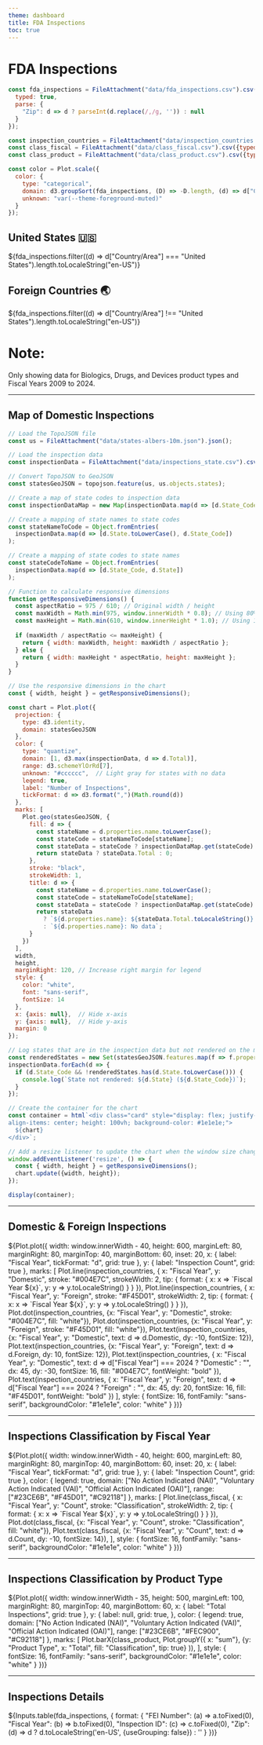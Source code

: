 ```yaml
---
theme: dashboard
title: FDA Inspections
toc: true
---
```


# FDA Inspections

<!-- Load and transform the data -->

```js
const fda_inspections = FileAttachment("data/fda_inspections.csv").csv({
  typed: true,
  parse: {
    "Zip": d => d ? parseInt(d.replace(/,/g, '')) : null
  }
});

const inspection_countries = FileAttachment("data/inspection_countries.csv").csv({typed: true});
const class_fiscal = FileAttachment("data/class_fiscal.csv").csv({typed: true});
const class_product = FileAttachment("data/class_product.csv").csv({typed: true});
```

```js
const color = Plot.scale({
  color: {
    type: "categorical",
    domain: d3.groupSort(fda_inspections, (D) => -D.length, (d) => d["Country/Area"]).filter((d) => d !== "Foreign Countries"),
    unknown: "var(--theme-foreground-muted)"
  }
});
```
<!---Summary Cards--->

<div class="grid grid-cols-3">
  <div class="card">
    <h2>United States 🇺🇸</h2>
    <span class="big">${fda_inspections.filter((d) => d["Country/Area"] === "United States").length.toLocaleString("en-US")}</span>
  </div>
  <div class="card">
    <h2>Foreign Countries 🌏</h2>
    <span class="big">${fda_inspections.filter((d) => d["Country/Area"] !== "United States").length.toLocaleString("en-US")}</span>
  </div>
  <div class="card">
    <h1>Note:</h1> Only showing data for Biologics, Drugs, and Devices product types and Fiscal Years 2009 to 2024.
  </div>
</div>

---

## Map of Domestic Inspections

```js
// Load the TopoJSON file
const us = FileAttachment("data/states-albers-10m.json").json();
```

```js
// Load the inspection data
const inspectionData = FileAttachment("data/inspections_state.csv").csv({typed: true});
```

```js
// Convert TopoJSON to GeoJSON
const statesGeoJSON = topojson.feature(us, us.objects.states);
```

```js
// Create a map of state codes to inspection data
const inspectionDataMap = new Map(inspectionData.map(d => [d.State_Code, d]));
```

```js
// Create a mapping of state names to state codes
const stateNameToCode = Object.fromEntries(
  inspectionData.map(d => [d.State.toLowerCase(), d.State_Code])
);
```

```js
// Create a mapping of state codes to state names
const stateCodeToName = Object.fromEntries(
  inspectionData.map(d => [d.State_Code, d.State])
);
```

```js
// Function to calculate responsive dimensions
function getResponsiveDimensions() {
  const aspectRatio = 975 / 610; // Original width / height
  const maxWidth = Math.min(975, window.innerWidth * 0.8); // Using 80% of viewport width
  const maxHeight = Math.min(610, window.innerHeight * 1.0); // Using 100% of viewport height
  
  if (maxWidth / aspectRatio <= maxHeight) {
    return { width: maxWidth, height: maxWidth / aspectRatio };
  } else {
    return { width: maxHeight * aspectRatio, height: maxHeight };
  }
}

// Use the responsive dimensions in the chart
const { width, height } = getResponsiveDimensions();
```

```js
const chart = Plot.plot({
  projection: {
    type: d3.identity,
    domain: statesGeoJSON
  },
  color: {
    type: "quantize",
    domain: [1, d3.max(inspectionData, d => d.Total)],
    range: d3.schemeYlOrRd[7],
    unknown: "#cccccc",  // Light gray for states with no data
    legend: true,
    label: "Number of Inspections",
    tickFormat: d => d3.format(",")(Math.round(d))
  },
  marks: [
    Plot.geo(statesGeoJSON, {
      fill: d => {
        const stateName = d.properties.name.toLowerCase();
        const stateCode = stateNameToCode[stateName];
        const stateData = stateCode ? inspectionDataMap.get(stateCode) : null;
        return stateData ? stateData.Total : 0;
      },
      stroke: "black",
      strokeWidth: 1,
      title: d => {
        const stateName = d.properties.name.toLowerCase();
        const stateCode = stateNameToCode[stateName];
        const stateData = stateCode ? inspectionDataMap.get(stateCode) : null;
        return stateData 
          ? `${d.properties.name}: ${stateData.Total.toLocaleString()} inspections`
          : `${d.properties.name}: No data`;
      }
    })
  ],
  width,
  height,
  marginRight: 120, // Increase right margin for legend
  style: {
    color: "white",
    font: "sans-serif",
    fontSize: 14
  },
  x: {axis: null},  // Hide x-axis
  y: {axis: null},  // Hide y-axis
  margin: 0
});

// Log states that are in the inspection data but not rendered on the map
const renderedStates = new Set(statesGeoJSON.features.map(f => f.properties.name.toLowerCase()));
inspectionData.forEach(d => {
  if (d.State_Code && !renderedStates.has(d.State.toLowerCase())) {
    console.log(`State not rendered: ${d.State} (${d.State_Code})`);
  }
});

// Create the container for the chart
const container = html`<div class="card" style="display: flex; justify-content: center; 
align-items: center; height: 100vh; background-color: #1e1e1e;">
  ${chart}
</div>`;

// Add a resize listener to update the chart when the window size changes
window.addEventListener('resize', () => {
  const { width, height } = getResponsiveDimensions();
  chart.update({width, height});
});

display(container);
```

---

## Domestic & Foreign Inspections

<div class="card">
  ${Plot.plot({
  width: window.innerWidth - 40,
  height: 600,
  marginLeft: 80,
  marginRight: 80,
  marginTop: 40,
  marginBottom: 60,
  inset: 20,
  x: {
    label: "Fiscal Year",
    tickFormat: "d",
    grid: true
  },
  y: {
    label: "Inspection Count",
    grid: true
  },
  marks: [
    Plot.line(inspection_countries, {
      x: "Fiscal Year", 
      y: "Domestic", 
      stroke: "#004E7C", 
      strokeWidth: 2, 
      tip: {
        format: {
          x: x => `Fiscal Year ${x}`,
          y: y => y.toLocaleString()
        }
      }
    }),
    Plot.line(inspection_countries, {
      x: "Fiscal Year", 
      y: "Foreign", 
      stroke: "#F45D01", 
      strokeWidth: 2, 
      tip: {
        format: {
          x: x => `Fiscal Year ${x}`,
          y: y => y.toLocaleString()
        }
      }
    }),
    Plot.dot(inspection_countries, {x: "Fiscal Year", y: "Domestic", stroke: "#004E7C", fill: "white"}),
    Plot.dot(inspection_countries, {x: "Fiscal Year", y: "Foreign", stroke: "#F45D01", fill: "white"}),
    Plot.text(inspection_countries, {x: "Fiscal Year", y: "Domestic", text: d => d.Domestic, dy: -10, fontSize: 12}),
    Plot.text(inspection_countries, {x: "Fiscal Year", y: "Foreign", text: d => d.Foreign, dy: 10, fontSize: 12}),
    Plot.text(inspection_countries, {
      x: "Fiscal Year",
      y: "Domestic",
      text: d => d["Fiscal Year"] === 2024 ? "Domestic" : "",
      dx: 45,
      dy: -30,
      fontSize: 16,
      fill: "#004E7C",
      fontWeight: "bold"
    }),
    Plot.text(inspection_countries, {
      x: "Fiscal Year",
      y: "Foreign",
      text: d => d["Fiscal Year"] === 2024 ? "Foreign" : "",
      dx: 45,
      dy: 20,
      fontSize: 16,
      fill: "#F45D01",
      fontWeight: "bold"
    })
  ],
  style: {
    fontSize: 16,
    fontFamily: "sans-serif",
    backgroundColor: "#1e1e1e",
    color: "white"
  }
})}
</div>

---

## Inspections Classification by Fiscal Year

<div class="card">
  ${Plot.plot({
  width: window.innerWidth - 40,
  height: 600,
  marginLeft: 80,
  marginRight: 80,
  marginTop: 40,
  marginBottom: 60,
  inset: 20,
  x: {
    label: "Fiscal Year",
    tickFormat: "d",
    grid: true
  },
  y: {
    label: "Inspection Count",
    grid: true
  },
  color: {
    legend: true,
    domain: ["No Action Indicated (NAI)", "Voluntary Action Indicated (VAI)", "Official Action Indicated (OAI)"],
    range: ["#23CE6B", "#F45D01", "#C92118"]
  },
  marks: [
    Plot.line(class_fiscal, {
      x: "Fiscal Year", 
      y: "Count", 
      stroke: "Classification", 
      strokeWidth: 2, 
      tip: {
        format: {
          x: x => `Fiscal Year ${x}`,
          y: y => y.toLocaleString()
        }
      }
    }),
    Plot.dot(class_fiscal, {x: "Fiscal Year", y: "Count", stroke: "Classification", fill: "white"}),
    Plot.text(class_fiscal, {x: "Fiscal Year", y: "Count", text: d => d.Count, dy: -10, fontSize: 14}),
  ],
  style: {
    fontSize: 16,
    fontFamily: "sans-serif",
    backgroundColor: "#1e1e1e",
    color: "white"
  }
})}
</div>

---

## Inspections Classification by Product Type

<div class="card">
  ${Plot.plot({
    width: window.innerWidth - 35,
    height: 500,
    marginLeft: 100,
    marginRight: 80,
    marginTop: 40,
    marginBottom: 60,
    x: {
      label: "Total Inspections",
      grid: true
    },
    y: {
      label: null,
      grid: true,
    },
    color: {
      legend: true,
      domain: ["No Action Indicated (NAI)", "Voluntary Action Indicated (VAI)", "Official Action Indicated (OAI)"],
      range: ["#23CE6B", "#FEC900", "#C92118"]
    },
    marks: [
      Plot.barX(class_product, Plot.groupY({
        x: "sum"},
        {y: "Product Type",
        x: "Total",
        fill: "Classification",
        tip: true}
      )),
    ],
    style: {
      fontSize: 16,
      fontFamily: "sans-serif",
      backgroundColor: "#1e1e1e",
      color: "white"
    }
  })}
</div>

---

## Inspections Details

<div class="card">
  ${Inputs.table(fda_inspections, {
    format: {
      "FEI Number": (a) => a.toFixed(0),
      "Fiscal Year": (b) => b.toFixed(0),
      "Inspection ID": (c) => c.toFixed(0),
      "Zip": (d) => d ? d.toLocaleString('en-US', {useGrouping: false}) : ''
    }
  })}
</div>